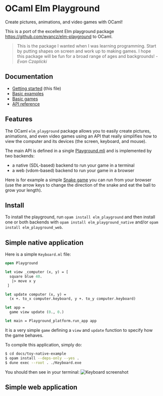 OCaml Elm Playground
=======================

Create pictures, animations, and video games with OCaml!

This is a port of the excellent Elm playground package
https://github.com/evancz/elm-playground to OCaml.

> This is the package I wanted when I was learning programming. Start by
> putting shapes on screen and work up to making games. I hope this
> package will be fun for a broad range of ages and backgrounds!
> *- Evan Czaplicki*


Documentation
---------------------------------------------------

* [Getting started](https://github.com/aryx/ocaml-elm-playground?tab=readme-ov-file#ocaml-elm-playground) (this file)
* [Basic examples](https://aryx.github.io/ocaml-elm-playground/examples/)
* [Basic games](https://aryx.github.io/ocaml-elm-playground/games/)
* [API reference](https://aryx.github.io/ocaml-elm-playground/)

Features
--------------

The OCaml `elm_playground` package allows you to easily create
pictures, animations, and even video games using an API that really
simplifies how to view the computer and its devices (the screen,
keyboard, and mouse).

The main API is defined in a single
[Playground.mli](https://github.com/aryx/ocaml-elm-playground/blob/master/playground/Playground.mli) and is implemented by two backends:
 - a native (SDL-based) backend to run your game in a terminal
 - a web (vdom-based) backend to run your game in a browser

Here is for example a simple [Snake game](https://aryx.github.io/ocaml-elm-playground/games/Snake.html) you can run from your browser (use the arrow keys to change the direction of the snake and eat the ball to grow your length).

Install
--------------

To install the playground, run `opam install elm_playground` and then
install one or both backends with `opam install elm_playground_native`
and/or `opam install elm_playground_web`.

Simple native application
--------------------------

Here is a simple `Keyboard.ml` file:
```ocaml
open Playground

let view _computer (x, y) = [ 
  square blue 40.
   |> move x y
 ]

let update computer (x, y) =
  (x +. to_x computer.keyboard, y +. to_y computer.keyboard)

let app = 
  game view update (0., 0.)

let main = Playground_platform.run_app app
```
<!-- coupling: examples/Keyboard.ml -->

It is a very simple `game` defining a `view` and `update` function
to specify how the game behaves.

To compile this application, simply do:
```bash
$ cd docs/toy-native-example
$ opam install --deps-only --yes .
$ dune exec --root . ./Keyboard.exe
```

You should then see in your terminal:
![Keyboard screenshot]()


Simple web application
--------------------------

